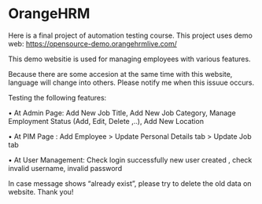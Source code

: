 # OrangeHRM
Here is a final project of automation testing course. This project uses demo web: https://opensource-demo.orangehrmlive.com/

This demo websitie is used for managing employees with various features.

Because there are some accesion at the same time with this website, language will change into others. Please notify me when this issuue occurs.

Testing the following features:

  •	At Admin Page: Add New Job Title, Add New Job Category, Manage Employment Status (Add, Edit, Delete ,..), Add New Location 
  
  •	At PIM Page : Add Employee > Update Personal Details tab > Update Job tab
  
  • At User Management: Check login successfully new user created , check invalid username, invalid password
  
 In case message shows “already exist”, please try to delete the old data on website. Thank you!
